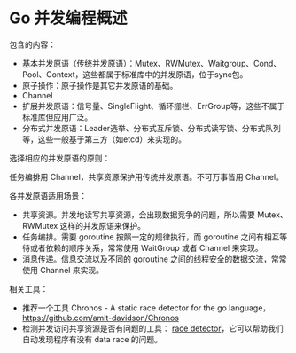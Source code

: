 # Go 并发编程概述

包含的内容：

- 基本并发原语（传统并发原语）：Mutex、RWMutex、Waitgroup、Cond、Pool、Context，这些都属于标准库中的并发原语，位于sync包。
- 原子操作：原子操作是其它并发原语的基础。
- Channel
- 扩展并发原语：信号量、SingleFlight、循环栅栏、ErrGroup等，这些不属于标准库但应用广泛。
- 分布式并发原语：Leader选举、分布式互斥锁、分布式读写锁、分布式队列等，这些一般基于第三方（如etcd）来实现的。



选择相应的并发原语的原则：

任务编排用 Channel，共享资源保护用传统并发原语。不可万事皆用 Channel。



各并发原语适用场景：

- 共享资源。并发地读写共享资源，会出现数据竞争的问题，所以需要 Mutex、RWMutex 这样的并发原语来保护。
- 任务编排。需要 goroutine 按照一定的规律执行，而 goroutine 之间有相互等待或者依赖的顺序关系，常常使用 WaitGroup 或者 Channel 来实现。
- 消息传递。信息交流以及不同的 goroutine 之间的线程安全的数据交流，常常使用 Channel 来实现。



相关工具：

- 推荐一个工具 Chronos - A static race detector for the go language， https://github.com/amit-davidson/Chronos
- 检测并发访问共享资源是否有问题的工具： [race detector](https://blog.golang.org/race-detector)，它可以帮助我们自动发现程序有没有 data race 的问题。